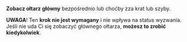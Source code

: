 **Zobacz ołtarz główny** bezpośrednio lub choćby zza krat lub szyby.

**UWAGA**! Ten **krok nie jest wymagany** i nie wpływa na status wyzwania. Jeśli nie uda Ci się zobaczyć głównego ołtarza, **możesz to zrobić kiedykolwiek**.
